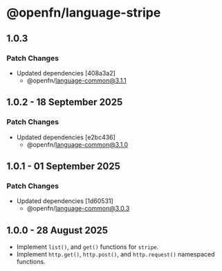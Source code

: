 # @openfn/language-stripe

## 1.0.3

### Patch Changes

- Updated dependencies [408a3a2]
  - @openfn/language-common@3.1.1

## 1.0.2 - 18 September 2025

### Patch Changes

- Updated dependencies \[e2bc436]
  - @openfn/language-common@3.1.0

## 1.0.1 - 01 September 2025

### Patch Changes

- Updated dependencies \[1d60531]
  - @openfn/language-common@3.0.3

## 1.0.0 - 28 August 2025

- Implement `list()`, and `get()` functions for `stripe`.
- Implement `http.get()`, `http.post()`, and `http.request()` namespaced
  functions.
